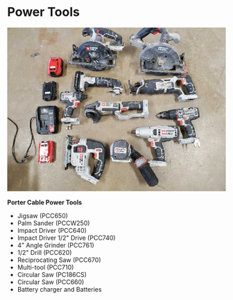 # Power Tools

![](../.gitbook/assets/image%20%28119%29.png)

**Porter Cable Power Tools**

* Jigsaw \(PCC650\)
*  Palm Sander \(PCCW250\)
* Impact Driver \(PCC640\)
* Impact Driver 1/2" Drive \(PCC740\)
* 4" Angle Grinder \(PCC761\)
* 1/2" Drill \(PCC620\)
* Reciprocating Saw \(PCC670\)
* Multi-tool \(PCC710\)
* Circular Saw \(PC186CS\)
* Circular Saw \(PCC660\)
* Battery charger and Batteries





